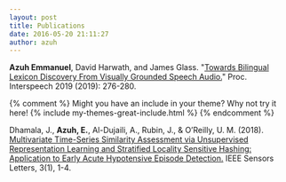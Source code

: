 ```yaml
---
layout: post
title: Publications
date: 2016-05-20 21:11:27
author: azuh
---
```

<strong>Azuh Emmanuel</strong>, David Harwath, and James Glass. "<a href="https://www.isca-speech.org/archive/Interspeech_2019/pdfs/1718.pdf">Towards Bilingual Lexicon Discovery From Visually Grounded Speech Audio.</a>" Proc. Interspeech 2019 (2019): 276-280.


{% comment %}
Might you have an include in your theme? Why not try it here!
{% include my-themes-great-include.html %}
{% endcomment %}

Dhamala, J., <strong>Azuh, E.</strong>, Al-Dujaili, A., Rubin, J., & O’Reilly, U. M. (2018). <a href="https://arxiv.org/pdf/1811.06106.pdf">Multivariate Time-Series Similarity Assessment via Unsupervised Representation Learning and Stratified Locality Sensitive Hashing: Application to Early Acute Hypotensive Episode Detection.</a> IEEE Sensors Letters, 3(1), 1-4.
